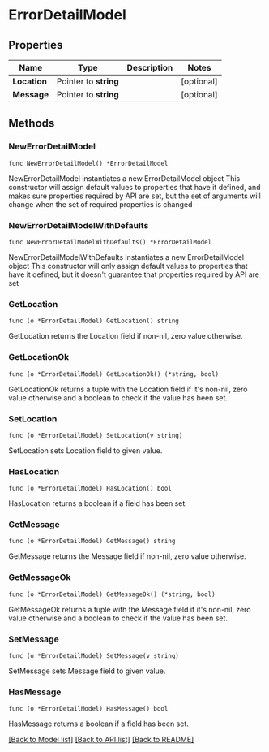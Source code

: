 # ErrorDetailModel

## Properties

Name | Type | Description | Notes
------------ | ------------- | ------------- | -------------
**Location** | Pointer to **string** |  | [optional] 
**Message** | Pointer to **string** |  | [optional] 

## Methods

### NewErrorDetailModel

`func NewErrorDetailModel() *ErrorDetailModel`

NewErrorDetailModel instantiates a new ErrorDetailModel object
This constructor will assign default values to properties that have it defined,
and makes sure properties required by API are set, but the set of arguments
will change when the set of required properties is changed

### NewErrorDetailModelWithDefaults

`func NewErrorDetailModelWithDefaults() *ErrorDetailModel`

NewErrorDetailModelWithDefaults instantiates a new ErrorDetailModel object
This constructor will only assign default values to properties that have it defined,
but it doesn't guarantee that properties required by API are set

### GetLocation

`func (o *ErrorDetailModel) GetLocation() string`

GetLocation returns the Location field if non-nil, zero value otherwise.

### GetLocationOk

`func (o *ErrorDetailModel) GetLocationOk() (*string, bool)`

GetLocationOk returns a tuple with the Location field if it's non-nil, zero value otherwise
and a boolean to check if the value has been set.

### SetLocation

`func (o *ErrorDetailModel) SetLocation(v string)`

SetLocation sets Location field to given value.

### HasLocation

`func (o *ErrorDetailModel) HasLocation() bool`

HasLocation returns a boolean if a field has been set.

### GetMessage

`func (o *ErrorDetailModel) GetMessage() string`

GetMessage returns the Message field if non-nil, zero value otherwise.

### GetMessageOk

`func (o *ErrorDetailModel) GetMessageOk() (*string, bool)`

GetMessageOk returns a tuple with the Message field if it's non-nil, zero value otherwise
and a boolean to check if the value has been set.

### SetMessage

`func (o *ErrorDetailModel) SetMessage(v string)`

SetMessage sets Message field to given value.

### HasMessage

`func (o *ErrorDetailModel) HasMessage() bool`

HasMessage returns a boolean if a field has been set.


[[Back to Model list]](../README.md#documentation-for-models) [[Back to API list]](../README.md#documentation-for-api-endpoints) [[Back to README]](../README.md)


